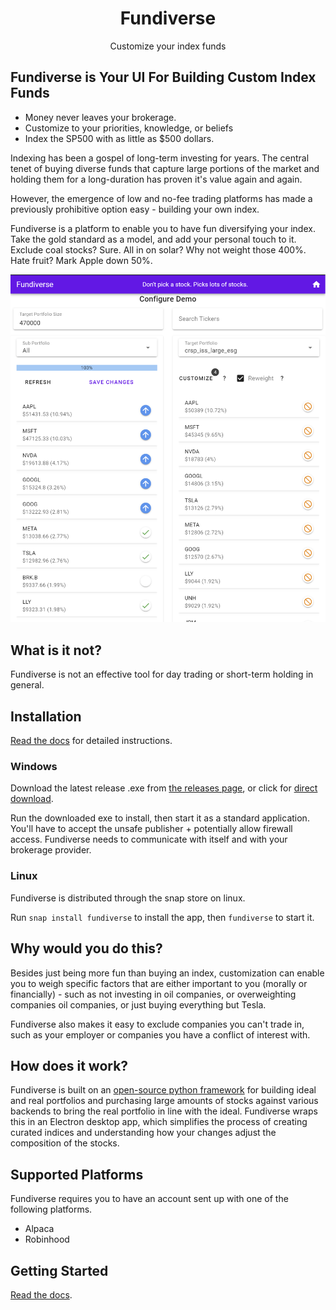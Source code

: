 <h1 align="center">Fundiverse</h1>
<p align="center">
Customize your index funds
</p>


## Fundiverse is Your UI For Building Custom Index Funds

- Money never leaves your brokerage.
- Customize to your priorities, knowledge, or beliefs
- Index the SP500 with as little as $500 dollars.

Indexing has been a gospel of long-term investing for years. The central tenet of buying diverse funds that capture large portions of the market and holding them for a long-duration has proven it's value again and again.

However, the emergence of low and no-fee trading platforms has made a previously prohibitive option easy - building your own index. 

Fundiverse is a platform to enable you to have fun diversifying your index. Take the gold standard as a model, and add your personal touch to it. Exclude coal stocks? Sure. All in on solar? Why not weight those 400%. Hate fruit? Mark Apple down 50%.

![UI Preview](https://github.com/greenmtnboy/fundiverse/blob/main/media/fundiverse_new.png)

## What is it not?
Fundiverse is not an effective tool for day trading or short-term holding in general.

## Installation

[Read the docs](https://fundiverse.readthedocs.io/en/latest/) for detailed instructions. 

### Windows

Download the latest release .exe from [the releases page](https://github.com/greenmtnboy/fundiverse/releases), or click for [direct download](https://github.com/greenmtnboy/fundiverse/releases/download/v0.1.15/fundiverse_0.1.15.exe).

Run the downloaded exe to install, then start it as a standard application. You'll have to accept the unsafe publisher + potentially allow firewall access. Fundiverse needs to communicate with itself and with your brokerage provider. 

### Linux

Fundiverse is distributed through the snap store on linux. 

Run `snap install fundiverse` to install the app, then `fundiverse` to start it.

## Why would you do this?
Besides just being more fun than buying an index, customization can enable you to weigh specific factors that are either important to you (morally or financially) - such as not investing in oil companies, or overweighting companies oil companies, or just buying everything but Tesla. 

Fundiverse also makes it easy to exclude companies you can't trade in, such as your employer or companies you have a conflict of interest with. 

## How does it work?

Fundiverse is built on an [open-source python framework](https://github.com/greenmtnboy/py-portfolio-index) for building ideal and real portfolios and purchasing large amounts of stocks against various backends to bring the real portfolio in line with the ideal. Fundiverse wraps this in an Electron desktop app, which simplifies the process of creating curated indices and understanding how your changes adjust the composition of the stocks. 

## Supported Platforms
Fundiverse requires you to have an account sent up with one of the following platforms.

- Alpaca
- Robinhood

## Getting Started

[Read the docs](https://fundiverse.readthedocs.io/en/latest/). 

